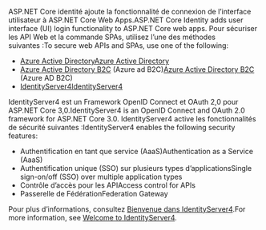 <span data-ttu-id="4987c-101">ASP.NET Core identité ajoute la fonctionnalité de connexion de l’interface utilisateur à ASP.NET Core Web Apps.</span><span class="sxs-lookup"><span data-stu-id="4987c-101">ASP.NET Core Identity adds user interface (UI) login functionality to ASP.NET Core web apps.</span></span> <span data-ttu-id="4987c-102">Pour sécuriser les API Web et la commande SPAs, utilisez l’une des méthodes suivantes :</span><span class="sxs-lookup"><span data-stu-id="4987c-102">To secure web APIs and SPAs, use one of the following:</span></span>

* [<span data-ttu-id="4987c-103">Azure Active Directory</span><span class="sxs-lookup"><span data-stu-id="4987c-103">Azure Active Directory</span></span>](/azure/api-management/api-management-howto-protect-backend-with-aad)
* <span data-ttu-id="4987c-104">[Azure Active Directory B2C](/azure/active-directory-b2c/active-directory-b2c-custom-rest-api-netfw) (Azure ad B2C)</span><span class="sxs-lookup"><span data-stu-id="4987c-104">[Azure Active Directory B2C](/azure/active-directory-b2c/active-directory-b2c-custom-rest-api-netfw) (Azure AD B2C)</span></span>
* [<span data-ttu-id="4987c-105">IdentityServer4</span><span class="sxs-lookup"><span data-stu-id="4987c-105">IdentityServer4</span></span>](https://identityserver.io)

<span data-ttu-id="4987c-106">IdentityServer4 est un Framework OpenID Connect et OAuth 2,0 pour ASP.NET Core 3,0.</span><span class="sxs-lookup"><span data-stu-id="4987c-106">IdentityServer4 is an OpenID Connect and OAuth 2.0 framework for ASP.NET Core 3.0.</span></span> <span data-ttu-id="4987c-107">IdentityServer4 active les fonctionnalités de sécurité suivantes :</span><span class="sxs-lookup"><span data-stu-id="4987c-107">IdentityServer4 enables the following security features:</span></span>

* <span data-ttu-id="4987c-108">Authentification en tant que service (AaaS)</span><span class="sxs-lookup"><span data-stu-id="4987c-108">Authentication as a Service (AaaS)</span></span>
* <span data-ttu-id="4987c-109">Authentification unique (SSO) sur plusieurs types d’applications</span><span class="sxs-lookup"><span data-stu-id="4987c-109">Single sign-on/off (SSO) over multiple application types</span></span>
* <span data-ttu-id="4987c-110">Contrôle d’accès pour les API</span><span class="sxs-lookup"><span data-stu-id="4987c-110">Access control for APIs</span></span>
* <span data-ttu-id="4987c-111">Passerelle de Fédération</span><span class="sxs-lookup"><span data-stu-id="4987c-111">Federation Gateway</span></span>

<span data-ttu-id="4987c-112">Pour plus d’informations, consultez [Bienvenue dans IdentityServer4](http://docs.identityserver.io/en/latest/index.html).</span><span class="sxs-lookup"><span data-stu-id="4987c-112">For more information, see [Welcome to IdentityServer4](http://docs.identityserver.io/en/latest/index.html).</span></span>
